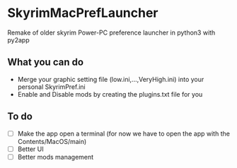 # SkyrimMacPrefLauncher
Remake of older skyrim Power-PC preference launcher in python3 with py2app

## What you can do
- Merge your graphic setting file (low.ini,...,VeryHigh.ini) into your personal SkyrimPref.ini
- Enable and Disable mods by creating the plugins.txt file for you

## To do
- [ ] Make the app open a terminal (for now we have to open the app with the Contents/MacOS/main)
- [ ] Better UI
- [ ] Better mods management  
